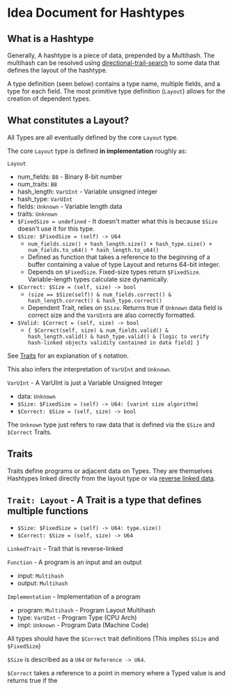 # Idea Document for Hashtypes

## What is a Hashtype
Generally, A hashtype is a piece of data, prepended by a Multihash. The multihash can be resolved using [directional-trail-search](../../routing/directional-trail-search.md) to some data that defines the layout of the hashtype.

A type definition (seen below) contains a type name, multiple fields, and a type for each field. The most primitive type definition (`Layout`) allows for the creation of dependent types.

## What constitutes a Layout?

All Types are all eventually defined by the core `Layout` type.

The core `Layout` type is defined **in implementation** roughly as:

`Layout`
 - num_fields: `B8` - Binary 8-bit number
 - num_traits: `B8`
 - hash_length: `VarUInt` - Variable unsigned integer
 - hash_type: `VarUInt`
 - fields: `Unknown` - Variable length data
 - traits: `Unknown`
 - `$FixedSize = undefined` - It doesn't matter what this is because `$Size` doesn't use it for this type.
 - `$Size: $FixedSize = (self) -> U64`
   - `num_fields.size() + hash_length.size() + hash_type.size() + num_fields.to_u64() * hash_length.to_u64()`
   - Defined as function that takes a reference to the beginning of a buffer containing a value of type Layout and returns 64-bit integer.
   - Depends on `$FixedSize`. Fixed-size types return `$FixedSize`. Variable-length types calculate size dynamically.
 - `$Correct: $Size = (self, size) -> bool`
   - `(size == $Size(self)) & num_fields.correct() & hash_length.correct() & hash_type.correct()`
   - Dependent Trait, relies on `$Size`. Returns true if `Unknown` data field is correct size and the `VarUInt`s are also correctly formatted.
 - `$Valid: $Correct = (self, size) -> bool`
   - `{ $Correct(self, size) & num_fields.valid() & hash_length.valid() & hash_type.valid() & [logic to verify hash-linked objects validity contained in data field] }`

See [Traits](#traits) for an explanation of `$` notation.

This also infers the interpretation of `VarUInt` and `Unknown`.

`VarUInt` - A VarUInt is just a Variable Unsigned Integer
 - data: `Unknown`
 - `$Size: $FixedSize = (self) -> U64: [varint size algorithm]`
 - `$Correct: $Size = (self, size) -> bool`

The `Unknown` type just refers to raw data that is defined via the `$Size` and `$Correct` Traits.

## Traits

Traits define programs or adjacent data on Types. They are themselves Hashtypes linked directly from the layout type or via [reverse linked data](../reverse-hash-lookup.md).

`Trait: Layout` - A Trait is a type that defines multiple functions
 - 
 - `$Size: $FixedSize = (self) -> U64: type.size()`
 - `$Correct: $Size = (self, size) -> U64`

`LinkedTrait` - Trait that is reverse-linked


`Function` - A program is an input and an output
 - input: `Multihash`
 - output: `Multihash`

`Implementation` - Implementation of a program
 - program: `Multihash` - Program Layout Multihash
 - type: `VarUInt` - Program Type (CPU Arch)
 - impl: `Unknown` - Program Data (Machine Code)

All types should have the `$Correct` trait definitions (This implies `$Size` and `$FixedSize`)

`$Size` is described as a `U64` or `Reference -> U64`.

`$Correct` takes a reference to a point in memory where a Typed value is and returns true if the 
